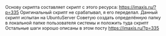 Основу скрипта составляет скрипт с этого ресурса: https://imaxis.ru/?p=335 Оригинальный скрипт не срабатывал, я его переделал.
Данный скрипт испытан на UbuntuServer
Советую создать определённую папку в локальной папке пользователя системы и положить туда скрипт
Остальные шаги хорошо описаны в этом посту https://imaxis.ru/?p=335
